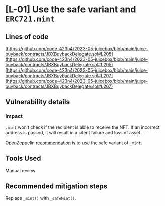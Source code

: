 # [L-01] Use the safe variant and `ERC721.mint`
## Lines of code
[https://github.com/code-423n4/2023-05-juicebox/blob/main/juice-buyback/contracts/JBXBuybackDelegate.sol#L205](https://github.com/code-423n4/2023-05-juicebox/blob/main/juice-buyback/contracts/JBXBuybackDelegate.sol#L205)       
[https://github.com/code-423n4/2023-05-juicebox/blob/main/juice-buyback/contracts/JBXBuybackDelegate.sol#L207](https://github.com/code-423n4/2023-05-juicebox/blob/main/juice-buyback/contracts/JBXBuybackDelegate.sol#L207)
## Vulnerability details
### Impact
`.mint` won’t check if the recipient is able to receive the NFT. If an incorrect address is passed, it will result in a silent failure and loss of asset.     
      
OpenZeppelin [recommendation](https://github.com/OpenZeppelin/openzeppelin-contracts/blob/master/contracts/token/ERC721/ERC721.sol#L277) is to use the safe variant of `_mint`.     
## Tools Used
Manual review
## Recommended mitigation steps
Replace `_mint()` with `_safeMint()`.